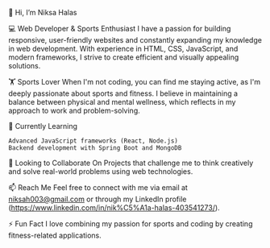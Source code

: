 👋 Hi, I’m Niksa Halas

💻 Web Developer & Sports Enthusiast
I have a passion for building responsive, user-friendly websites and constantly expanding my knowledge in web development. With experience in HTML, CSS, JavaScript, and modern frameworks, I strive to create efficient and visually appealing solutions.

🏋️ Sports Lover
When I'm not coding, you can find me staying active, as I'm deeply passionate about sports and fitness. I believe in maintaining a balance between physical and mental wellness, which reflects in my approach to work and problem-solving.

🌱 Currently Learning

    Advanced JavaScript frameworks (React, Node.js)
    Backend development with Spring Boot and MongoDB

💼 Looking to Collaborate On
Projects that challenge me to think creatively and solve real-world problems using web technologies.

📫 Reach Me
Feel free to connect with me via email at niksah003@gmail.com or through my LinkedIn profile (https://www.linkedin.com/in/nik%C5%A1a-halas-403541273/).

⚡ Fun Fact
I love combining my passion for sports and coding by creating fitness-related applications.
